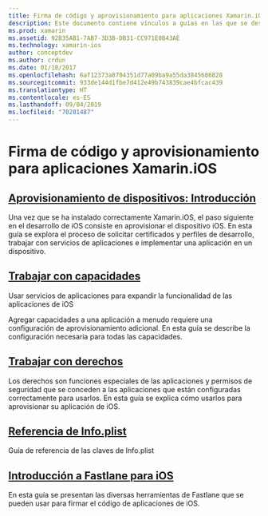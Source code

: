 ```yaml
---
title: Firma de código y aprovisionamiento para aplicaciones Xamarin.iOS
description: Este documento contiene vínculos a guías en las que se describe el aprovisionamiento de dispositivos, el trabajo con capacidades, el trabajo con derechos, el archivo Info.plist y fastlane.
ms.prod: xamarin
ms.assetid: 92B35AB1-7AB7-3D3B-DB31-CC971E0B43AE
ms.technology: xamarin-ios
author: conceptdev
ms.author: crdun
ms.date: 01/18/2017
ms.openlocfilehash: 6af12373a8704351d77a09ba9a55da3845686828
ms.sourcegitcommit: 933de144d1fbe7d412e49b743839cae4bfcac439
ms.translationtype: HT
ms.contentlocale: es-ES
ms.lasthandoff: 09/04/2019
ms.locfileid: "70281487"
---
```

# <a name="code-signing-and-provisioning-for-xamarinios-apps"></a>Firma de código y aprovisionamiento para aplicaciones Xamarin.iOS

## <a name="device-provisioning--introductioniosget-startedinstallationdevice-provisioningindexmd"></a>[Aprovisionamiento de dispositivos: Introducción](~/ios/get-started/installation/device-provisioning/index.md)

Una vez que se ha instalado correctamente Xamarin.iOS, el paso siguiente en el desarrollo de iOS consiste en aprovisionar el dispositivo iOS. En esta guía se explora el proceso de solicitar certificados y perfiles de desarrollo, trabajar con servicios de aplicaciones e implementar una aplicación en un dispositivo.

## <a name="working-with-capabilitiescapabilitiesindexmd"></a>[Trabajar con capacidades](capabilities/index.md)

Usar servicios de aplicaciones para expandir la funcionalidad de las aplicaciones de iOS

Agregar capacidades a una aplicación a menudo requiere una configuración de aprovisionamiento adicional. En esta guía se describe la configuración necesaria para todas las capacidades.

## <a name="working-with-entitlementsentitlementsmd"></a>[Trabajar con derechos](entitlements.md)

Los derechos son funciones especiales de las aplicaciones y permisos de seguridad que se conceden a las aplicaciones que están configuradas correctamente para usarlos. En esta guía se explica cómo usarlos para aprovisionar su aplicación de iOS.

## <a name="infoplist-referenceinfoplist-referencemd"></a>[Referencia de Info.plist](infoplist-reference.md)

Guía de referencia de las claves de Info.plist

## <a name="introduction-to-fastlane-for-iosiosdeploy-testprovisioningfastlaneindexmd"></a>[Introducción a Fastlane para iOS](~/ios/deploy-test/provisioning/fastlane/index.md)

En esta guía se presentan las diversas herramientas de Fastlane que se pueden usar para firmar el código de aplicaciones de iOS.
